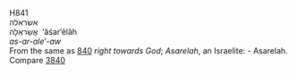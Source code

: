 <body>
  <p>H841<br>  אשׂראלה  <br> אֲשַׂראֵלָה  ‎  ‘ăśar‘êlâh  <br><i>as-ar-ale‘-aw </i><br>From the same as <a href="h0840.htm">840</a>  <i>right</i> <i>towards</i> <i>God</i>; <i>Asarelah</i>, an Israelite: - Asarelah. Compare <a href="h3840.htm">3840</a> <br></p>
 </body>
